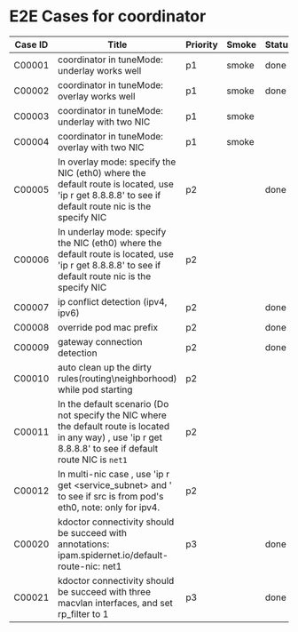 # E2E Cases for coordinator

| Case ID | Title                                                        | Priority | Smoke | Status | Other |
| ------- | ------------------------------------------------------------ | -------- | ----- | ------ | ----- |
| C00001  | coordinator in tuneMode: underlay works well | p1       |   smoke    | done   |       |
| C00002  | coordinator in tuneMode: overlay works well | p1      |  smoke  | done   |       |
| C00003  | coordinator in tuneMode: underlay with two NIC | p1      |  smoke  |    |       |
| C00004  | coordinator in tuneMode: overlay with two  NIC | p1      |  smoke  |    |       |
| C00005  | In overlay mode: specify the NIC (eth0) where the default route is located, use 'ip r get 8.8.8.8' to see if default route nic is the specify NIC | p2     |    |  done  |       |
| C00006  | In underlay mode: specify the NIC (eth0) where the default route is located, use 'ip r get 8.8.8.8' to see if default route nic is the specify NIC | p2     |    |       |       |
| C00007  | ip conflict detection (ipv4, ipv6) | p2     |    |  done  |       |
| C00008  | override pod mac prefix | p2       |       | done  |       |
| C00009  | gateway connection detection                  | p2     |    |  done  |       |
| C00010  | auto clean up the dirty rules(routing\neighborhood) while pod starting | p2 | | |
| C00011  | In the default scenario (Do not specify the NIC where the default route is located in any way) , use 'ip r get 8.8.8.8' to see if default route NIC is `net1` | p2 | | |
| C00012  | In multi-nic case , use 'ip r get <service_subnet> and <hostIP>' to see if src is from pod's eth0, note: only for ipv4. | p2 | | |
| C00020 | kdoctor connectivity should be succeed with annotations: ipam.spidernet.io/default-route-nic: net1 |  p3       |       | done   |       |
| C00021 | kdoctor connectivity should be succeed with three macvlan interfaces, and set rp_filter to 1 |  p3       |       | done   |       |
